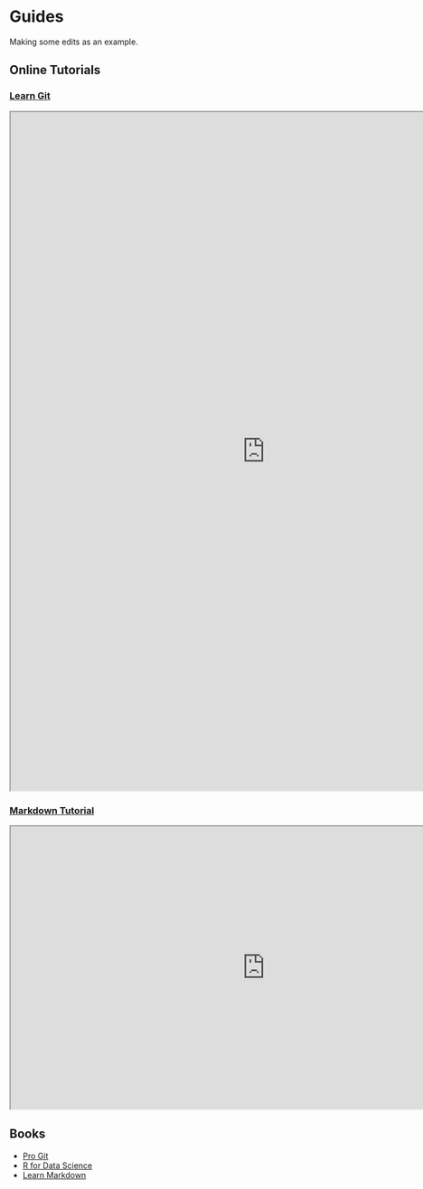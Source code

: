 # Guides

Making some edits as an example.

## Online Tutorials

### [Learn Git](https://try.github.io/)

<iframe src="https://try.github.io/" width="900" height="1200"></iframe>

### [Markdown Tutorial](https://www.markdowntutorial.com)

<iframe src="https://www.markdowntutorial.com" width="900" height="500"></iframe>

## Books

- [Pro Git](https://git-scm.com/book/en/v2)
- [R for Data Science](http://r4ds.had.co.nz)
- [Learn Markdown](https://gitbookio.gitbooks.io/markdown/content/)
